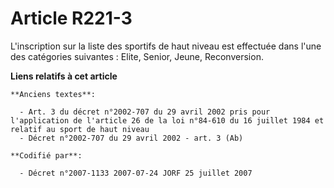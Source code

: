 # Article R221-3

L'inscription sur la liste des sportifs de haut niveau est effectuée dans l'une des catégories suivantes : Elite, Senior,
Jeune, Reconversion.

**Liens relatifs à cet article**

	**Anciens textes**:

	  - Art. 3 du décret n°2002-707 du 29 avril 2002 pris pour l'application de l'article 26 de la loi n°84-610 du 16 juillet 1984 et relatif au sport de haut niveau
	  - Décret n°2002-707 du 29 avril 2002 - art. 3 (Ab)

	**Codifié par**:

	  - Décret n°2007-1133 2007-07-24 JORF 25 juillet 2007
